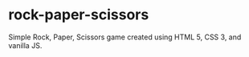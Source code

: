 # rock-paper-scissors
Simple Rock, Paper, Scissors game created using HTML 5, CSS 3, and vanilla JS.

